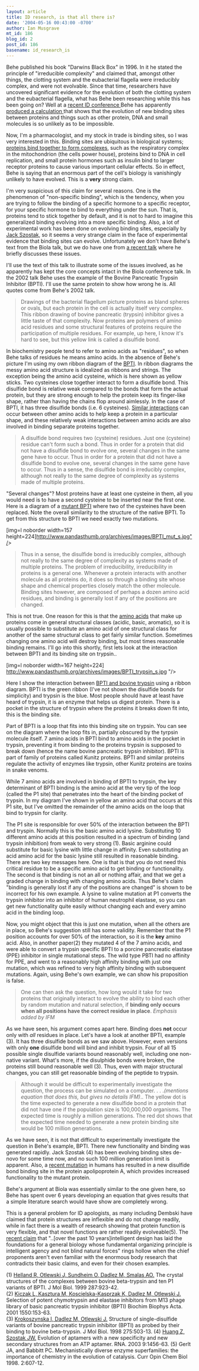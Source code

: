 ```yaml
---
layout: article
title: ID research, is that all there is?
date: '2004-05-16 00:43:00 -0700'
author: Ian Musgrave
mt_id: 186
blog_id: 2
post_id: 186
basename: id_research_is
---
```

Behe published his book "Darwins Black Box" in 1996. In it he stated the principle of "irreducible complexity" and claimed that, amongst other things, the clotting system and the eubacterial flagella were irreducibly complex, and were not evolvable. Since that time, researchers have uncovered significant evidence for the evolution of both the clotting system and the eubacterial flagella, what has Behe been researching while this has been going on? Well at a [recent ID conference ]( http://www.biola.edu/id/index.cfm)Behe has apparently [produced a calculation ]( http://www.iidb.org/vbb/showthread.php?t=84475)that shows that the evolution of new binding sites between proteins and things such as other protein, DNA and small molecules is so unlikely as to be impossible.

Now, I'm a pharmacologist, and my stock in trade is binding sites, so I was very interested in this. Binding sites are ubiquitous in biological systems; [proteins bind together to form complexes](http://medweb.bham.ac.uk/bmedsci/bms2/chime/structure/structure.html#anchor349322), such as the respiratory complex in the mitochondrion (the cells power house), proteins bind to DNA in cell replication, and small protein hormones such as insulin bind to larger receptor proteins to cause various important cellular effects. So in effect, Behe is saying that an enormous part of the cell's biology is vanishingly unlikely to have evolved. This is a **very** strong claim.

I'm very suspicious of this claim for several reasons. One is the phenomenon of "non-specific binding", which is the tendency, when you are trying to follow the binding of a specific hormone to a specific receptor, for your specific hormone to bind to everything under the sun. That is, proteins tend to stick together by default, and it is not to hard to imagine this generalized binding evolving into a more specific binding. Also, a lot of experimental work has been done on evolving binding sites, especially by [Jack Szostak](http://www.hhmi.org/research/investigators/szostak.html), so it seems a very strange claim in the face of experimental evidence that binding sites can evolve. Unfortunately we don't have Behe's text from the Biola talk, but we do have one from [a recent talk]( http://www.ncseweb.org/resources/articles/57_part_06_dr_michael_behe_10_31_2002.asp) where he briefly discusses these issues. 

I'll use the text of this talk to illustrate some of the issues involved, as he apparently has kept the core concepts intact in the Biola conference talk. In the 2002 talk Behe uses the example of the Bovine Pancreatic Trypsin Inhibitor (BPTI). I'll use the same protein to show how wrong he is. All quotes come from Behe's 2002 talk.

>  Drawings of the bacterial flagellum picture proteins as bland spheres or ovals, but each protein in the cell is actually itself very complex. This ribbon drawing of bovine pancreatic (trypsin) inhibitor gives a little taste of that complexity. Now proteins are polymers of amino acid residues and some structural features of proteins require the participation of multiple residues. For example, up here, I know it's hard to see, but this yellow link is called a disulfide bond.

<img src="{{ site.baseurl }}/uploads/2006/BPTI_s.jpg " alt="" style="float:left;" />

In biochemistry people tend to refer to amino acids as "residues", so when Behe talks of residues he means amino acids. In the absence of Behe's picture I'm using my own ribbon diagram of the [BPTI]( http://www.ncbi.nlm.nih.gov/Structure/mmdb/mmdbsrv.cgi?form=6&amp;db=t&amp;Dopt=s&amp;uid=3615). In ribbon diagrams the messy amino acid structure is idealized as ribbons and strings. The exception being the amino acid cysteine, which is here shown as yellow sticks. Two cysteines close together interact to form a disulfide bond. This disulfide bond is relative weak compared to the bonds that form the actual protein, but they are strong enough to help the protein keep its finger-like shape, rather than having the chains flop around aimlessly.  In the case of BPTI, it has three disulfide bonds (i.e. 6 cysteines). [Similar interactions](http://medweb.bham.ac.uk/bmedsci/bms2/chime/structure/structure.html#anchor1013839) can occur between other amino acids to help keep a protein in a particular shape, and these relatively weak interactions between amino acids are also involved in binding separate proteins together.

> A disulfide bond requires two (cysteine) residues. Just one (cysteine) residue can't form such a bond. Thus in order for a protein that did not have a disulfide bond to evolve one, several changes in the same gene have to occur. Thus in order for a protein that did not have a disulfide bond to evolve one, several changes in the same gene have to occur. Thus in a sense, the disulfide bond is irreducibly complex, although not really to the same degree of complexity as systems made of multiple proteins.

"Several changes"? Most proteins have at least one cysteine in them, all you would need is to have a second cysteine to be inserted near the first one. Here is a diagram of a [mutant BPTI](http://www.ncbi.nlm.nih.gov/Structure/mmdb/mmdbsrv.cgi?form=6&amp;db=t&amp;Dopt=s&amp;uid=3378) where two of the cysteines have been replaced. Note the overall similarity to the structure of the native BPTI. To get from this structure to BPTI we need exactly two mutations. 

\[img=l noborder width=157 height=224\]http://www.pandasthumb.org/archives/images/BPTI_mut_s.jpg"/&gt;

> Thus in a sense, the disulfide bond is irreducibly complex, although not really to the same degree of complexity as systems made of multiple proteins. The problem of irreducibility, irreducibility in proteins is a general one. Whenever a protein interacts with another molecule as all proteins do, it does so through a binding site whose shape and chemical properties closely match the other molecule. Binding sites however, are composed of perhaps a dozen amino acid residues, and binding is generally lost if any of the positions are changed.

This is not true. One reason for this is that the [amino acids](http://www.escience.ws/b572/L9/L9.htm) that make up proteins come in general structural classes (acidic, basic, aromatic), so it is usually possible to substitute an amino acid of one structural class for another of the same structural class to get fairly similar function. Sometimes changing one amino acid will destroy binding, but most times reasonable binding remains. I'll go into this shortly, first lets look at the interaction between BPTI and its binding site on trypsin.. 

\[img=l noborder width=167 height=224\] http://www.pandasthumb.org/archives/images/BPTI_trypsin_s.jpg "/&gt;

Here I show the interaction between [BPTI and bovine trypsin](http://www.ncbi.nlm.nih.gov/Structure/mmdb/mmdbsrv.cgi?form=6&amp;db=t&amp;Dopt=s&amp;uid=13032) using a ribbon diagram. BPTI is the green ribbon (I've not shown the disulfide bonds for simplicity) and trypsin is the blue. Most people should have at least have heard of trypsin, it is an enzyme that helps us digest protein. There is a pocket in the structure of trypsin where the proteins it breaks down fit into, this is the binding site. 

Part of BPTI is a loop that fits into this binding site on trypsin. You can see on the diagram where the loop fits in, partially obscured by the tyrpsin molecule itself.  7 amino acids in BPTI bind to amino acids in the pocket in trypsin, preventing it from binding to the proteins trypsin is supposed to break down (hence the name bovine pancreatic trypsin inhibitor). BPTI is part of family of proteins called Kunitz proteins. BPTI and similar proteins regulate the activity of enzymes like trypsin, other Kunitz proteins are toxins in snake venoms.

While 7 amino acids are involved in binding of BPTI to trypsin, the key determinant of BPTI binding is the amino acid at the very tip of the loop (called the P1 site) that penetrates into the heart of the binding pocket of trypsin. In my diagram I've shown in yellow an amino acid that occurs at this P1 site, but I've omitted the remainder of the amino acids on the loop that bind to trypsin for clarity.

The P1 site is responsible for over 50% of the interaction between the BPTI and tryspin. Normally this is the basic amino acid lysine. Substituting 10 different amino acids at this position resulted in a spectrum of binding (and trypsin inhibition) from weak to very strong (1). Basic arginine could substitute for basic lysine with little change in affinity. Even substituting an acid amino acid for the basic lysine still resulted in reasonable binding. There are two key messages here. One is that is that you do not need this critical residue to be a specific amino acid to get binding or functionality.  The second is that binding is not an all or nothing affair, and that we get a graded change in binding with changing amino acids.  Thus Behe's claim "binding is generally lost if any of the positions are changed" is shown to be incorrect for his own example. A lysine to valine mutation at P1 converts the trypsin inhibitor into an inhibitor of human neutrophil elastase, so you can get new functionality quite easily without changing each and every amino acid in the binding loop. 

Now, you might object that this is just one mutation, when all the others are in place, so Behe's suggestion still has some validity. Remember that the P1 position accounts for over 50% of the interaction, so it is the **key** amino acid. Also, in another paper(2) they mutated 4 of the 7 amino acids, and were able to convert a trypsin specific BPTI to a porcine pancreatic elastase (PPE) inhibitor in single mutational steps. The wild type PBTI had no affinity for PPE, and went to a reasonably high affinity binding with just one mutation, which was refined to very high affinity binding with subsequent mutations. Again, using Behe's own example, we can show his proposition is false.

> One can then ask the question, how long would it take for two proteins that originally interact to evolve the ability to bind each other by random mutation and natural selection, if **binding only occurs when all positions have the correct residue in place**. _Emphasis added by IFM_

As we have seen, his argument comes apart here. Binding does **not** occur only with _all_ residues in place. Let's have a look at another BPTI, example (3). It has three disulfide bonds as we saw above. However, even versions with only **one** disulfide bond will bind and inhibit trypsin. Four of all 15 possible single disulfide variants bound reasonably well, including one non-native variant. What's more, if the disulphide bonds were broken, the proteins still bound reasonable well (3). Thus, even with major structural changes, you can still get reasonable binding of the peptide to trypsin.

>  Although it would be difficult to experimentally investigate the question, the process can be simulated on a computer. . . ._(mentions equation that does this, but gives no details IFM)_.. The yellow dot is the time expected to generate a new disulfide bond in a protein that did not have one if the population size is 100,000,000 organisms. The expected time is roughly a million generations. The red dot shows that the expected time needed to generate a new protein binding site would be 100 million generations.

As we have seen, it is not that difficult to experimentally investigate the question in Behe's example, BPTI. There new functionality and binding was generated rapidly. Jack Szostak (4) has been evolving binding sites de-novo for some time now, and no such 100 million generation limit is apparent. Also, a [recent mutation](http://www.talkorigins.org/faqs/information/apolipoprotein.html) in humans has resulted in a new disulfide bond binding site in the protein apolipoprotein A, which provides increased functionality to the mutant protein.

Behe's argument at Biola was essentially similar to the one given here, so Behe has spent over 6 years developing an equation that gives results that a simple literature search would have show are completely wrong. 

This is a general problem for ID apologists, as many including Dembski have claimed that protein structures are inflexible and do not change readily, while in fact there is a wealth of research showing that protein function is very flexible, and that novel functions are rather readily evolveable(5). The [recent claim](http://www.designinference.com/documents/2004.05.DesLife_Pref_Epi.pdf) that "..\[over the past 10 years\]intelligent design has laid the foundations for a general biology whose fundamental organizing principle is intelligent agency and not blind natural forces" rings hollow when the chief proponents aren't even familiar with the enormous body research that contradicts their basic claims, and even for their chosen examples.

(1) [Helland R, Otlewski J, Sundheim O, Dadlez M, Smalas AO.](http://www.ncbi.nlm.nih.gov/entrez/query.fcgi?cmd=Retrieve&amp;db=pubmed&amp;dopt=Abstract&amp;list_uids=10222201) The crystal structures of the complexes between bovine beta-trypsin and ten P1 variants of BPTI. J Mol Biol. 1999 287:923-42.  
(2) [Kiczak L, Kasztura M, Koscielska-Kasprzak K, Dadlez M, Otlewski J.](http://www.ncbi.nlm.nih.gov/entrez/query.fcgi?cmd=Retrieve&amp;db=pubmed&amp;dopt=Abstract&amp;list_uids=11755204) Selection of potent chymotrypsin and elastase inhibitors from M13 phage library of basic pancreatic trypsin inhibitor (BPTI) Biochim Biophys Acta. 2001 1550:153-63.  
(3) [Krokoszynska I, Dadlez M, Otlewski J.](http://www.ncbi.nlm.nih.gov/entrez/query.fcgi?cmd=Retrieve&amp;db=pubmed&amp;dopt=Abstract&amp;list_uids=9466927)  Structure of single-disulfide variants of bovine pancreatic trypsin inhibitor (BPTI) as probed by their binding to bovine beta-trypsin. J Mol Biol. 1998 275:503-13. 
(4) [Huang Z, Szostak JW.]( http://www.ncbi.nlm.nih.gov/entrez/query.fcgi?cmd=Retrieve&amp;db=pubmed&amp;dopt=Abstract&amp;list_uids=14624002) Evolution of aptamers with a new specificity and new secondary structures from an ATP aptamer. RNA. 2003 9:1456-63.
(5) Gerlt JA, and Babbitt PC. Mechanistically diverse enzyme superfamilies: the importance of chemistry in the evolution of catalysis. Curr Opin Chem Biol 1998. 2:607-12.
